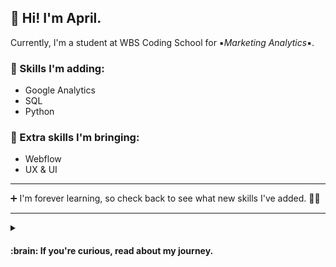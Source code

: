## 👋 Hi! I'm April. 
Currently, I'm a student at WBS Coding School for ▪️*Marketing Analytics*▪️.

### 🔌 Skills I'm adding: 
- Google Analytics
- SQL
- Python

### 👜 Extra skills I'm bringing:
- Webflow
- UX & UI

- - -

 ➕ I'm forever learning, so check back to see what new skills I've added. :woman_technologist:

- - -

<details>
<summary><h4> :brain: If you're curious, read about my journey.</summary>

Making my way through my first two bootcamps: UX & UI with CareerFoundry, I was surprised to find it all kind of conceptually... easy? 

UX felt familiar because as a Start-up Consultant and Manager for high end coffee shops, 
I had spent over a decade ▪️*building and maintaining structures*▪️ that keep customers caffeinated, employees happy and bosses making money. 
 
Considering this, I had a small epiphany: of course! 
A coffee shop bar is an interface.
A melding of ▪️*business and marketing instinct with a systems thinking approach*▪️.
 
But while designing, there was one thing I couldn't keep from creeping in to my mind: what about the developers? How would they feel about my designs?
And since I find practical information ever so exciting, I started learning Webflow to get some experience with site structure. 

As I got deeper in to Webflow, I realized that not only did I enjoy digging into the structure of web design but I also liked moving in to a less customer facing role. 

When my Career Coach mentioned that the way I spoke about my projects reminds her of her Growth Hacker friends, we did some research and found Marketing Analytics. I signed up for the boot camp and am now on my way.

That's my journey so far: ▪️*not typical, but practical*▪️.
